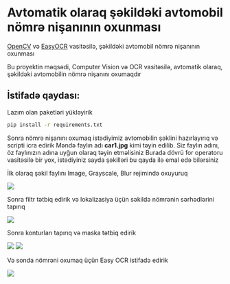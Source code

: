 # Avtomatik olaraq şəkildəki avtomobil nömrə nişanının oxunması
[OpenCV](https://opencv.org/) və [EasyOCR](https://github.com/JaidedAI/EasyOCR) vasitəsilə, şəkildəki avtomobil nömrə nişanının oxunması

Bu proyektin məqsədi, Computer Vision və OCR vasitəsilə, avtomatik olaraq, şəkildəki avtomobilin nömrə nişanını oxumaqdır

## İstifadə qaydası:

Lazım olan paketləri yükləyirik

```bash
pip install -r requirements.txt
```

Sonra nömrə nişanını oxumaq istədiyimiz avtomobilin şəklini hazırlayırıq və scripti icra edirik
Məndə faylın adı **car1.jpg** kimi təyin edilib. Siz faylın adını, öz faylınızın adına uyğun olaraq təyin etməlisiniz
Burada dövrü for operatoru vasitəsilə bir yox, istədiyiniz sayda şəkilləri bu qayda ilə emal edə bilərsiniz


İlk olaraq şəkil faylını Image, Grayscale, Blur rejimində oxuyuruq

<img src="https://i.postimg.cc/d00Mzh42/1.png">



Sonra filtr tətbiq edirik və lokalizasiya üçün səkildə nömrənin sərhədlərini tapırıq

<img src="https://i.postimg.cc/fLhcV9pX/2.png">




Sonra konturları tapırıq və maska tətbiq edirik

<img src="https://i.postimg.cc/NGD60L49/3.png">

<img src="https://i.postimg.cc/tC7xCkJw/3-2.png">


Və sonda nömrəni oxumaq üçün Easy OCR istifadə edirik

<img src="https://i.postimg.cc/2621CLDC/4.png">
